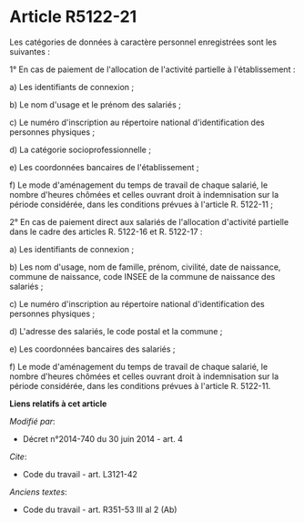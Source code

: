 # Article R5122-21

Les catégories de données à caractère personnel enregistrées sont les suivantes : 

1° En cas de paiement de l'allocation de l'activité partielle à l'établissement : 

a) Les identifiants de connexion ; 

b) Le nom d'usage et le prénom des salariés ; 

c) Le numéro d'inscription au répertoire national d'identification des personnes physiques ; 

d) La catégorie socioprofessionnelle ; 

e) Les coordonnées bancaires de l'établissement ; 

f) Le mode d'aménagement du temps de travail de chaque salarié, le nombre d'heures chômées et celles ouvrant droit à
indemnisation sur la période considérée, dans les conditions prévues à l'article R. 5122-11 ; 

2° En cas de paiement direct aux salariés de l'allocation d'activité partielle dans le cadre des articles R. 5122-16 et R.
5122-17 : 

a) Les identifiants de connexion ; 

b) Les nom d'usage, nom de famille, prénom, civilité, date de naissance, commune de naissance, code INSEE de la commune de
naissance des salariés ; 

c) Le numéro d'inscription au répertoire national d'identification des personnes physiques ; 

d) L'adresse des salariés, le code postal et la commune ; 

e) Les coordonnées bancaires des salariés ; 

f) Le mode d'aménagement du temps de travail de chaque salarié, le nombre d'heures chômées et celles ouvrant droit à
indemnisation sur la période considérée, dans les conditions prévues à l'article R. 5122-11.

**Liens relatifs à cet article**

_Modifié par_:

  - Décret n°2014-740 du 30 juin 2014 - art. 4

_Cite_:

  - Code du travail - art. L3121-42

_Anciens textes_:

  - Code du travail - art. R351-53 III al 2 (Ab)
